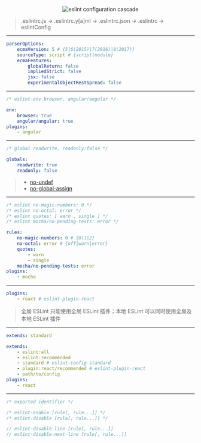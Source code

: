 <p align="center"><img src="http://ocv7sq6bh.bkt.clouddn.com/eslint_configuration_cascade-0.svg" alt="eslint configuration cascade"></p>

> .eslintrc.js → .eslintrc.y[a]ml → .eslintrc.json → .eslintrc → eslintConfig

---

```yml
parserOptions:
    ecmaVersion: 5 # {5|6(2015)|7(2016)|8(2017)}
    sourceType: script # {script|module}
    ecmaFeatures:
        globalReturn: false
        impliedStrict: false
        jsx: false
        experimentalObjectRestSpread: false
```

---

```js
/* eslint-env browser, angular/angular */
```

```yml
env:
    browser: true
    angular/angular: true
plugins:
    - angular
```

---

```js
/* global readwrite, readonly:false */
```

```yml
globals:
    readwrite: true
    readonly: false
```

> - [no-undef](http://eslint.org/docs/rules/no-undef)
> - [no-global-assign](http://eslint.org/docs/rules/no-global-assign)

---

```js
/* eslint no-magic-numbers: 0 */
/* eslint no-octal: error */
/* eslint quotes: [ warn , single ] */
/* eslint mocha/no-pending-tests: error */
```

```yml
rules:
    no-magic-numbers: 0 # {0|1|2}
    no-octal: error # {off|warn|error}
    quotes:
        - warn
        - single
    mocha/no-pending-tests: error
plugins:
    - mocha
```

---

```yml
plugins:
    - react # eslint-plugin-react
```

> 全局 ESLint 只能使用全局 ESLint 插件；本地 ESLint 可以同时使用全局及本地 ESLint 插件

---

```yml
extends: standard
```

```yml
extends:
    - eslint:all
    - eslint:recommended
    - standard # eslint-config-standard
    - plugin:react/recommended # eslint-plugin-react
    - path/to/config
plugins:
    - react
```

---

```js
/* exported identifier */
```

```js
/* eslint-enable [rule[, rule...]] */
/* eslint-disable [rule[, rule...]] */

// eslint-disable-line [rule[, rule...]]
// eslint-disable-next-line [rule[, rule...]]
```
